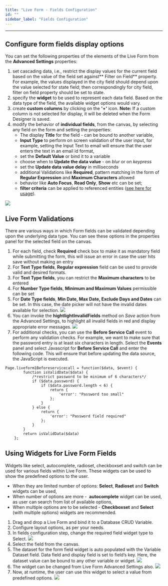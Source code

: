 ```yaml
---
title: "Live Form - Fields Configuration"
id: ""
sidebar_label: "Fields Configuration"
---
```

---
## Configure form fields display options

You can set the following properties of the elements of the Live Form from the **Advanced Settings** properties:

1. set cascading data, i.e., restrict the display values for the current field based on the value of the field set against** Filter on Field** property. For example, the values displayed in the city field should depend upon the value selected for state field; then correspondingly for city field, filter on field property should be set to state.
2. specify the **widget** to be used to represent each data field. Based on the data type of the field, the available widget options would vary.
3. create **custom columns** by clicking on the **'+'** icon. **Note:** If a custom column is not selected for display, it will be deleted when the Form Designer is saved.
4. modify the behavior of **individual fields**, from the canvas, by selecting any field on the form and setting the properties:
    - The display **Title** for the field - can be bound to another variable,
    - **Input Type** to perform on screen validation of the user input, for example, setting the Input Text to email will ensure that the user enters the text in an email id format,
    - set the **Default Value** or bind it to a variable
    - choose when to **Update the data value** - on _blur_ or on _keypress_
    - set the **Update data value delay** in milliseconds
    - additional Validations like **Required**, pattern matching in the form of **Regular Expression** and **Maximum Characters** allowed
    - behavior like **Auto Focus**, **Read Only**, **Show** etc can be set;
    - **filter criteria** can be applied to referenced entities ([see here for usage](/learn/how-tos/using-filter-criteria-for-a-data-and-live-widgets/)).

[![](/learn/assets/LF_Fields.png)](/learn/assets/LF_Fields.png)

## Live Form Validations

There are various ways in which Form fields can be validated depending upon the underlying data type. You can see these options in the properties panel for the selected field on the canvas.

1. For each field, check **Required** check box to make it as mandatory field while submitting the form, this will issue an error in case the user hits save without making an entry
2. For **Text Type fields**, **Regular expression** field can be used to provide valid and desired formats.
3. For **Text Type fields**, you can restrict the **Maximum characters** to be entered
4. For **Number Type fields**, **Minimum and Maximum Values** permissible can be set
5. For **Date Type fields**, **Min Date, Max Date, Exclude Days and Dates** can be set. In this case, the date picker will not have the invalid dates available for selection. [![](/learn/assets/LF_valid.png)](/learn/assets/LF_valid.png)
6. You can invoke the **hightlightInvalidFields** method on _Save_ action from the Advanced Settings, to highlight all invalid fields in red and display appropriate error messages. [![](/learn/assets/AS_actions_valid.png)](/learn/assets/AS_actions_valid.png)
7. For additional checks, you can use the **Before Service Call** event to perform any validation checks. For example, we want to make sure that the password entry is at least six characters in length. Select the **Events** panel and select Javascript for **Before Service Call** and enter the following code. This will ensure that before updating the data source, the JavaScript is executed.

```    
Page.liveform1Beforeservicecall = function($data, $event) {
        function isValidData($data) {
            /*restrict password to be minimum of 6 characters*/
            if ($data.password) {
                if ($data.password.length < 6) {
                    return {
                        'error': "Password too small"
                    };
                }
            } else {
                return {
                    'error': "Password field required"
                };
            }
        }
        return isValidData($data)
    };
```
    

## Using Widgets for Live Form Fields

Widgets like select, autocomplete, radioset, checkboxset and switch can be used for various fields within Live Form. These widgets can be used to show the predefined options to the user.

- When they are limited number of options: **Select**, **Radioset** and **Switch** widgets can be used,
- When number of options are more -  **autocomplete** widget can be used, as user can search from list of available options,
- When multiple options are to be selected - **Checkboxset** and **Select** (with multiple options) widgets are recommended.

1. Drag and drop a Live Form and bind it to a Database CRUD Variable.
2. Configure layout options, as per your needs.
3. In fields configuration step, change the required field widget type to Select. [![](/learn/assets/lf_widget_fields.png)](/learn/assets/lf_widget_fields.png)
4. Select the field from the canvas.
5. The dataset for the form field widget is auto populated with the Variable Dataset field. Data field and display field is set to field’s key. Here, the dataset value can be bound to any other variable or widget. [![](/learn/assets/lf_widget_propss.png)](/learn/assets/lf_widget_propss.png)
6. The widget can be changed from Live Form Advanced Settings also. [![](/learn/assets/lf_widget_AS.png)](/learn/assets/lf_widget_AS.png)
7. Now, at runtime, the user can use this widget to select a value from predefined options. [![](/learn/assets/lf_widget_run.png)](/learn/assets/lf_widget_run.png)
